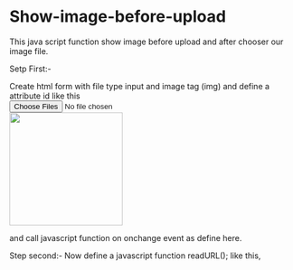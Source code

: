 Show-image-before-upload
========================

This java script function show image before upload and after chooser our image file.


Setp First:-

Create html form with file type input and image tag (img) and define a attribute id 
like this 
<input type="file" multiple="multiple" name="file_upload" id="exampleInputFile1" class="btn btn-default" style="width:100%;" onchange="readURL(this);">
<img id="blah" src="upload/defultproduct.jpg" width="200px" height="200px"/>

and call javascript function on onchange event as define here.

Step second:-
Now define a javascript function readURL(); like this,
<script type="text/javascript">
    function readURL(input) {
        if (input.files && input.files[0]) {
            var reader = new FileReader();
            reader.onload = function (e) {
                $('#blah').attr('src', e.target.result);
            }
            reader.readAsDataURL(input.files[0]);
        }
    }
</script>
